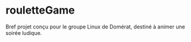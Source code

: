 # rouletteGame

Bref projet conçu pour le groupe Linux de Domérat, destiné à animer une soirée ludique.
